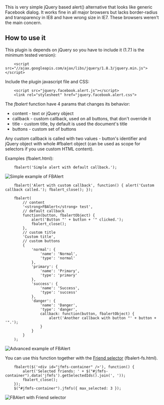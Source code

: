 This is very simple jQuery based alert() alternative that looks like generic Facebook dialog.
It works fine in all major browsers but lacks border-radius and transparency in IE8 and have
wrong size in IE7. These browsers weren't the main concern.

How to use it
-------------

This plugin is depends on jQuery so you have to include it (1.7.1 is the minimum tested version):

		<script src="//ajax.googleapis.com/ajax/libs/jquery/1.8.3/jquery.min.js"></script>

Include the plugin javascript file and CSS:

		<script src="jquery.facebook.alert.js"></script>
		<link rel="stylesheet" href="jquery.facebook.alert.css">

The *fbalert* function have 4 params that changes its behavior:

* content - text or jQuery object
* callback - custom callback, used on all buttons, that don't override it
* title - custom title, by default is used the document's title
* buttons - custom set of buttons

Any custom callback is called with two values - button's identifier and jQuery object with whole #fbalert object (can be used as scope for selectors if you use custom HTML content).

Examples (fbalert.html):

		fbalert('Simple alert with default callback.');

![Simple example of FBAlert](77.93.202.253:3700/fbalert/simple.png "Simple alert")

		fbalert('Alert with custom callback', function() { alert('Custom callback called.'); fbalert_close(); });

		fbalert(
			// content
			'<strong>FBAlert</strong> test',
			// default callback
			function(button, fbalertObject) {
				alert('Button "' + button + '" clicked.');
				fbalert_close();
			},
			// custom title
			'Custom title',
			// custom buttons
			{
				'normal': {
					'name': 'Normal',
					'type': 'normal'
				},
				'primary': {
					'name': 'Primary',
					'type': 'primary'
				},
				'success': {
					'name': 'Success',
					'type': 'success'
				},
				'danger': {
					'name': 'Danger',
					'type': 'danger',
					callback: function(button, fbalertObject) {
						alert('Another callback with button "' + button + '".');
					}
				}
			}
		);

![Advanced example of FBAlert](77.93.202.253:3700/fbalert/advanced.png "Advanced alert")

You can use this function together with the [Friend selector](https://github.com/marekjalovec/jquery-facebook-multi-friend-selector) (fbalert-fs.html).

		fbalert($('<div id="jfmfs-container" />'), function() {
			alert('Selected friends: ' + $("#jfmfs-container").data('jfmfs').getSelectedIds().join(', '));
			fbalert_close();
		});
		$("#jfmfs-container").jfmfs({ max_selected: 3 });

![FBAlert with Friend selector](77.93.202.253:3700/fbalert/friend-selector.png "Friend selector")
